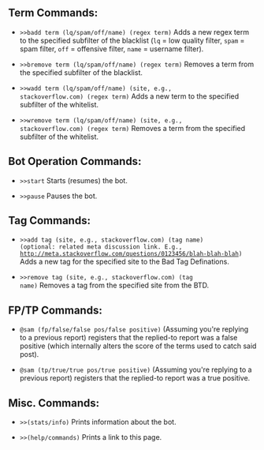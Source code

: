 <h2>Term Commands:</h2>

 - <code>>>badd term (lq/spam/off/name) (regex term)</code> Adds a new regex term to the specified subfilter of the blacklist (<code>lq</code> = low quality filter, <code>spam</code> = spam filter, <code>off</code> = offensive filter, <code>name</code> = username filter). 

 - <code>>>bremove term (lq/spam/off/name) (regex term)</code> Removes a term from the specified subfilter of the blacklist.
 
 - <code>>>wadd term (lq/spam/off/name) (site, e.g., stackoverflow.com) (regex term)</code> Adds a new term to the specified subfilter of the whitelist.
 
 - <code>>>wremove term (lq/spam/off/name) (site, e.g., stackoverflow.com) (regex term)</code> Removes a term from the specified subfilter of the whitelist.
 
<h2>Bot Operation Commands:</h2>

 - <code>>>start</code> Starts (resumes) the bot.
 
 - <code>>>pause</code> Pauses the bot.
 
<h2>Tag Commands:</h2>

 - <code>>>add tag (site, e.g., stackoverflow.com) (tag name) (optional: related meta discussion link. E.g., http://meta.stackoverflow.com/questions/0123456/blah-blah-blah)</code> Adds a new tag for the specified site to the Bad Tag Definations.
 
 - <code>>>remove tag (site, e.g., stackoverflow.com) (tag name)</code> Removes a tag from the specified site from the BTD.
 
<h2>FP/TP Commands:</h2>

 - <code>@sam (fp/false/false pos/false positive)</code> (Assuming you're replying to a previous report) registers that the replied-to report was a false positive (which internally alters the score of the terms used to catch said post).
 
 - <code>@sam (tp/true/true pos/true positive)</code> (Assuming you're replying to a previous report) registers that the replied-to report was a true positive.
 
<h2>Misc. Commands:</h2>

 - <code>>>(stats/info)</code> Prints information about the bot.
 
 - <code>>>(help/commands)</code> Prints a link to this page.
